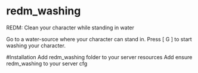 # redm_washing
REDM: Clean your character while standing in water

Go to a water-source where your character can stand in. 
Press [ G ] to start washing your character. 

#Installation
Add redm_washing folder to your server resources
Add ensure redm_washing to your server cfg
